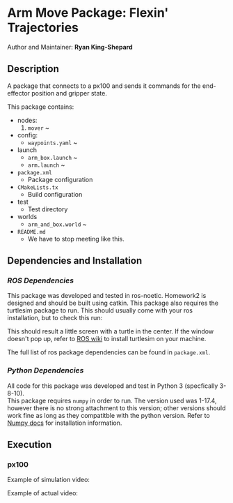 # Arm Move Package: Flexin' Trajectories

Author and Maintainer: **Ryan King-Shepard**

## **Description**
A package that connects to a px100 and sends it commands for the 
end-effector position and gripper state.

This package contains:

- nodes:
    1. `mover` ~ 
- config:
    * `waypoints.yaml` ~ 
- launch 
    * `arm_box.launch` ~ 
    * `arm.launch` ~ 
- `package.xml`
    * Package configuration
- `CMakeLists.tx`
    * Build configuration
- test
    * Test directory
- worlds
    * `arm_and_box.world` ~ 
- `README.md`
    * We have to stop meeting like this. 


## **Dependencies and Installation**

### *ROS Dependencies*
This package was developed and tested in ros-noetic. Homework2 is designed and should be built using catkin. This package also requires the turtlesim package to run. This should usually come with your ros installation, but to check this run: 

This should result a little screen with a turtle in the center. If the window doesn't pop up, refer to [ROS wiki](http://wiki.ros.org) to install turtlesim on your machine.

The full list of ros package dependencies can be found in `package.xml`.

### *Python Dependencies*
All code for this package was developed and test in Python 3 (specfically 3-8-10).  
This package requires `numpy` in order to run. The version used was 1-17.4, however there is no 
strong attachment to this version; other versions should work fine as long as they compatitble with
the python version. Refer to [Numpy docs](https://numpy.org/install/) for installation information. 

## **Execution**

### px100


Example of simulation video:


Example of actual video:






